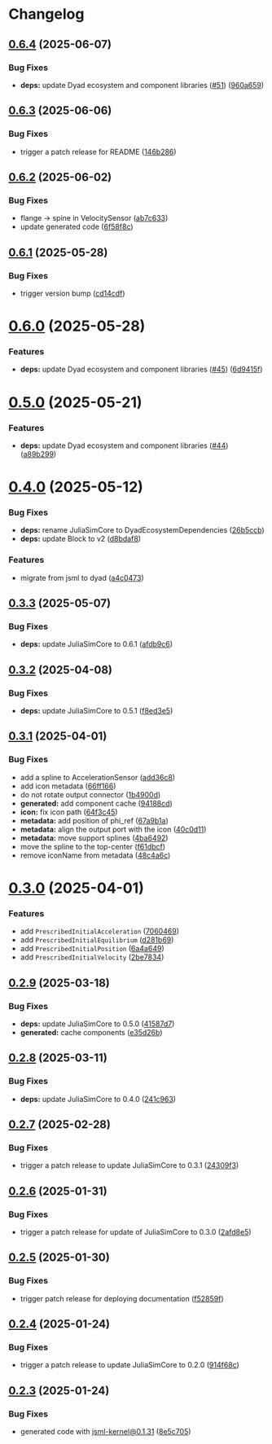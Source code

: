 # Changelog

## [0.6.4](https://github.com/JuliaComputing/RotationalComponents/compare/v0.6.3...v0.6.4) (2025-06-07)


### Bug Fixes

* **deps:** update Dyad ecosystem and component libraries ([#51](https://github.com/JuliaComputing/RotationalComponents/issues/51)) ([960a659](https://github.com/JuliaComputing/RotationalComponents/commit/960a6598b4b128ee8e99302bdcb12a3c5e7d6e3e))

## [0.6.3](https://github.com/JuliaComputing/RotationalComponents/compare/v0.6.2...v0.6.3) (2025-06-06)


### Bug Fixes

* trigger a patch release for README ([146b286](https://github.com/JuliaComputing/RotationalComponents/commit/146b286422bb2b351b6999251301fb8eaa03b0ef))

## [0.6.2](https://github.com/JuliaComputing/RotationalComponents/compare/v0.6.1...v0.6.2) (2025-06-02)


### Bug Fixes

* flange -> spine in VelocitySensor ([ab7c633](https://github.com/JuliaComputing/RotationalComponents/commit/ab7c63363d0ec050956980de43eebcced199abf2))
* update generated code ([6f58f8c](https://github.com/JuliaComputing/RotationalComponents/commit/6f58f8c5368bb9852e1ad4c13d9a62b85900cf74))

## [0.6.1](https://github.com/JuliaComputing/RotationalComponents/compare/v0.6.0...v0.6.1) (2025-05-28)


### Bug Fixes

* trigger version bump ([cd14cdf](https://github.com/JuliaComputing/RotationalComponents/commit/cd14cdf8669902945eaf26892ccdfb9eec290f20))

# [0.6.0](https://github.com/JuliaComputing/RotationalComponents/compare/v0.5.0...v0.6.0) (2025-05-28)


### Features

* **deps:** update Dyad ecosystem and component libraries ([#45](https://github.com/JuliaComputing/RotationalComponents/issues/45)) ([6d9415f](https://github.com/JuliaComputing/RotationalComponents/commit/6d9415f8d8d7caf2fbc7f34861b460773fb9ca31))

# [0.5.0](https://github.com/JuliaComputing/RotationalComponents/compare/v0.4.0...v0.5.0) (2025-05-21)


### Features

* **deps:** update Dyad ecosystem and component libraries ([#44](https://github.com/JuliaComputing/RotationalComponents/issues/44)) ([a89b299](https://github.com/JuliaComputing/RotationalComponents/commit/a89b2993f7ec95b905f6b52646165cce4a4a3f04))

# [0.4.0](https://github.com/JuliaComputing/RotationalComponents/compare/v0.3.3...v0.4.0) (2025-05-12)


### Bug Fixes

* **deps:** rename JuliaSimCore to DyadEcosystemDependencies ([26b5ccb](https://github.com/JuliaComputing/RotationalComponents/commit/26b5ccbbb3641ebf99115b03bfbd26056ea3d50b))
* **deps:** update Block to v2 ([d8bdaf8](https://github.com/JuliaComputing/RotationalComponents/commit/d8bdaf885c3036dfa622c8bb1eae5800f80a3239))


### Features

* migrate from jsml to dyad ([a4c0473](https://github.com/JuliaComputing/RotationalComponents/commit/a4c04737772e59a5031c5809078ce785a954fc4f))

## [0.3.3](https://github.com/JuliaComputing/RotationalComponents/compare/v0.3.2...v0.3.3) (2025-05-07)


### Bug Fixes

* **deps:** update JuliaSimCore to 0.6.1 ([afdb9c6](https://github.com/JuliaComputing/RotationalComponents/commit/afdb9c6c5733754796b497744cae759e04b4f572))

## [0.3.2](https://github.com/JuliaComputing/RotationalComponents/compare/v0.3.1...v0.3.2) (2025-04-08)


### Bug Fixes

* **deps:** update JuliaSimCore to 0.5.1 ([f8ed3e5](https://github.com/JuliaComputing/RotationalComponents/commit/f8ed3e593efbc61531c6718f543f377b80b6a95e))

## [0.3.1](https://github.com/JuliaComputing/RotationalComponents/compare/v0.3.0...v0.3.1) (2025-04-01)


### Bug Fixes

* add a spline to AccelerationSensor ([add36c8](https://github.com/JuliaComputing/RotationalComponents/commit/add36c8e1eddbfdeaac7211d32f2ce56c7643767))
* add icon metadata ([66ff166](https://github.com/JuliaComputing/RotationalComponents/commit/66ff1662e71835c4dc7976aa3ad82a269c230ff4))
* do not rotate output connector ([1b4900d](https://github.com/JuliaComputing/RotationalComponents/commit/1b4900d2ff99a984bbed0deb3734392389f15edc))
* **generated:** add component cache ([94188cd](https://github.com/JuliaComputing/RotationalComponents/commit/94188cd12e950b6b3fea7565affc067a88749fe8))
* **icon:** fix icon path ([64f3c45](https://github.com/JuliaComputing/RotationalComponents/commit/64f3c4536965c5db699bb8a91d5b7aea9b59577e))
* **metadata:** add position of phi_ref ([67a9b1a](https://github.com/JuliaComputing/RotationalComponents/commit/67a9b1a6214e0ebc522dbe0c0d06480f8dcc55c5))
* **metadata:** align the output port with the icon ([40c0d11](https://github.com/JuliaComputing/RotationalComponents/commit/40c0d111f5816c972c35051e856e5dec18ea2cd1))
* **metadata:** move support splines ([4ba6492](https://github.com/JuliaComputing/RotationalComponents/commit/4ba64926230db153f241a9d64390adad69a2f7f4))
* move the spline to the top-center ([f61dbcf](https://github.com/JuliaComputing/RotationalComponents/commit/f61dbcf017ab2ee07db7a98ebf1ca56315a99c69))
* remove iconName from metadata ([48c4a6c](https://github.com/JuliaComputing/RotationalComponents/commit/48c4a6ce9b6cbc8d23399aa5e5aa5862e39dd6b1))

# [0.3.0](https://github.com/JuliaComputing/RotationalComponents/compare/v0.2.9...v0.3.0) (2025-04-01)


### Features

* add `PrescribedInitialAcceleration` ([7060469](https://github.com/JuliaComputing/RotationalComponents/commit/7060469752f64b12fc36004f123703f60e1a8e45))
* add `PrescribedInitialEquilibrium` ([d281b69](https://github.com/JuliaComputing/RotationalComponents/commit/d281b69ba5c0e2c735a2bb1a9c307aa6e74392dc))
* add `PrescribedInitialPosition` ([6a4a649](https://github.com/JuliaComputing/RotationalComponents/commit/6a4a649c1d068385c0dbf79ecc7ab2e9be3102fc))
* add `PrescribedInitialVelocity` ([2be7834](https://github.com/JuliaComputing/RotationalComponents/commit/2be7834a610fbb4af4020786e858f9cb42e56a64))

## [0.2.9](https://github.com/JuliaComputing/RotationalComponents/compare/v0.2.8...v0.2.9) (2025-03-18)


### Bug Fixes

* **deps:** update JuliaSimCore to 0.5.0 ([41587d7](https://github.com/JuliaComputing/RotationalComponents/commit/41587d7221a318887f9d05075cc16ed3c55f63c3))
* **generated:** cache components ([e35d26b](https://github.com/JuliaComputing/RotationalComponents/commit/e35d26b1f623ddb29796c2d686a05b599fdd4519))

## [0.2.8](https://github.com/JuliaComputing/RotationalComponents/compare/v0.2.7...v0.2.8) (2025-03-11)


### Bug Fixes

* **deps:** update JuliaSimCore to 0.4.0 ([241c963](https://github.com/JuliaComputing/RotationalComponents/commit/241c9634db1e58e79a2817cbaf10ed5383f7196d))

## [0.2.7](https://github.com/JuliaComputing/RotationalComponents/compare/v0.2.6...v0.2.7) (2025-02-28)


### Bug Fixes

* trigger a patch release to update JuliaSimCore to 0.3.1 ([24309f3](https://github.com/JuliaComputing/RotationalComponents/commit/24309f362328bb45226c19e86a71f499816b6a6b))

## [0.2.6](https://github.com/JuliaComputing/RotationalComponents/compare/v0.2.5...v0.2.6) (2025-01-31)


### Bug Fixes

* trigger a patch release for update of JuliaSimCore to  0.3.0 ([2afd8e5](https://github.com/JuliaComputing/RotationalComponents/commit/2afd8e50b82b0bafc62e1ceecfda8463bc0a6deb))

## [0.2.5](https://github.com/JuliaComputing/RotationalComponents/compare/v0.2.4...v0.2.5) (2025-01-30)


### Bug Fixes

* trigger patch release for deploying documentation ([f52859f](https://github.com/JuliaComputing/RotationalComponents/commit/f52859fe5138e27596d6d54f014a3471038278d4))

## [0.2.4](https://github.com/JuliaComputing/RotationalComponents/compare/v0.2.3...v0.2.4) (2025-01-24)


### Bug Fixes

* trigger a patch release to update JuliaSimCore to 0.2.0 ([914f68c](https://github.com/JuliaComputing/RotationalComponents/commit/914f68c574eb53a75ec9305e7c956a05f189d708))

## [0.2.3](https://github.com/JuliaComputing/RotationalComponents/compare/v0.2.2...v0.2.3) (2025-01-24)


### Bug Fixes

* generated code with jsml-kernel@0.1.31 ([8e5c705](https://github.com/JuliaComputing/RotationalComponents/commit/8e5c705f4af216ed4dad4e3d62d72966041235f6))
